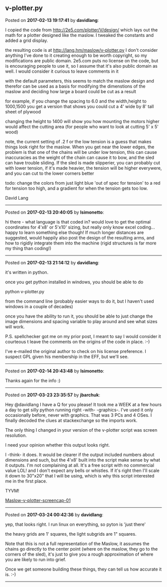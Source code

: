 ## v-plotter.py
Posted on **2017-02-13 19:17:41** by **davidlang**:

I copied the code from http://2e5.com/plotter/V/design/ which lays out the math for a plotter designed like the maslow. I tweaked the constants and added a grid display.



the resulting code is at http://lang.hm/maslow/v-plotter.py I don't consider anything I've done to it creating enough to be worth copyright, so my modifications are public domain. 2e5.com puts no license on the code, but is encouraging people to use it, so I assume that it's also public domain as well. I would consider it curious to leave comments in it  



with the default parameters, this seems to match the maslow design and therefor can be used as a basis for modifying the dimenstions of the maslow and deciding how large a board could be cut as a result



for example, if you change the spacing to 6.0 and the width,height to 1000,1500 you get a version that shows you could cut a 4' wide by 8' tall sheet of plywood



changing the height to 1400 will show you how mounting the motors higher would affect the cutting area (for people who want to look at cutting 5' x 5' wood)



note, the current setting of .2 f or the low tension is a guess that makes things look right for the maslow. When you get near the lower edges, the problem is that one of the chains will be under low tension, this can cause inaccuracies as the weight of the chain can cause it to bow, and the sled can have trouble sliding. If the sled is made slipperier, you can probably cut with lower tension, if it's made heavier, the tension will be higher everywere, and you can cut to the lower corners better



todo: change the colors from just light blue 'out of spec for tension' to a red for tension too high, and a gradient for when the tension gets too low.



David Lang

---

Posted on **2017-02-13 20:40:05** by **lsimonetto**:

hi there - what language is that coded in? would love to get the optimal coordinates for  4'x8' or 5'x10' sizing, but really only know excel coding... happy to learn something else though! If much longer distances are suggested, would happily also post the design of the resulting arms, and how to rigidly integrate them into the machine (rigid structures is far more my thing than coding!)

---

Posted on **2017-02-13 21:14:12** by **davidlang**:

it's written in python.



once you get python installed in windows, you should be able to do 



python v-plotter.py



from the command line (probably easier ways to do it, but I haven't used windows in a couple of decades)



once you have the ability to run it, you should be able to just change the image dimensions and spacing variable to play around and see what sizes will work.



P.S. spellchecker got me on my prior post, I meant to say I would consider it courteous t leave the comments on the origins of the code in place. :-)



I've e-mailed the original author to check on his license preference. I suspect GPL given his membership in the EFF, but we'll see.

---

Posted on **2017-02-14 20:43:48** by **lsimonetto**:

Thanks again for the info :)

---

Posted on **2017-03-23 23:35:57** by **jbarchuk**:

Hey @davidlang I have a Q for you please! It took me a WEEK at a few hours a day to get silly python running right -with- -graphics-. I've used it only occasionally before, never with graphics. That was 3 PCs and 4 OSes. I finally decoded the clues at stackexchange so the imports work.

The only thing I changed in your version of the v-plotter script was screen resolution.

I need your opinion whether this output looks right.

I -think- it does. It would be clearer if the output included numbers about dimensions and such, but the 4'x8' built into the script make sense by what it outputs. I'm not complaining at all. It's a free script with no commercial value LOL! and I don't expect any bells or whistles. If it's right then I'll scale it down to 30"x20" that I will be using, which is why this script interested me in the first place.

TYVM!

[Maslow-v-plotter-screencap-01](../../images/1p/OP/1pOP_maslowvplotterscreencap01.png.jpg)

---

Posted on **2017-03-24 00:42:36** by **davidlang**:

yep, that looks right. I run linux on everything, so pyton is 'just there'



the heavy grids are 1' squares, the light subgrids are 1" squares.



Note that this is not a full representation of the Maslow, it assumes the chains go directly to the center point (where on the maslow, they go to the corners of the sled), it's just to give you a rough approximation of where you are likely to run into grief.



Once we get someone building these things, they can tell us how accurate it is. :-)

---

